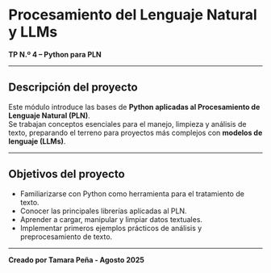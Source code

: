 # Procesamiento del Lenguaje Natural y LLMs 

**TP N.º 4 – Python para PLN**  

---

## Descripción del proyecto  

Este módulo introduce las bases de **Python aplicadas al Procesamiento de Lenguaje Natural (PLN)**.  
Se trabajan conceptos esenciales para el manejo, limpieza y análisis de texto, preparando el terreno para proyectos más complejos con **modelos de lenguaje (LLMs)**.

---

## Objetivos del proyecto  

- Familiarizarse con Python como herramienta para el tratamiento de texto.  
- Conocer las principales librerías aplicadas al PLN.  
- Aprender a cargar, manipular y limpiar datos textuales.  
- Implementar primeros ejemplos prácticos de análisis y preprocesamiento de texto.   

---

**Creado por Tamara Peña - Agosto 2025**
